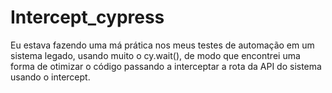 # Intercept_cypress
Eu estava fazendo uma má prática nos meus testes de automação em um sistema legado, usando muito o cy.wait(), de modo que encontrei uma forma de otimizar o código passando a interceptar a rota da API do sistema usando o intercept.
